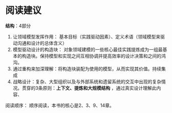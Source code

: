 #  阅读建议

**结构**：4部分

1. 让领域模型发挥作用： 基本目标（实践驱动因素）、定义术语（领域模型来驱动沟通和设计的总体含义）
2. 模型驱动设计的构造块： 对象领域建模的一些核心最佳实践提炼成为一组最基本的构造块。保持模型和实现之间互相协调并提高效率的设计决策和之间的鸿沟。
3. 通过重构来加深理解：将构造块装配为使用的模型，从而实现其价值。持续集成
4. 战略设计：复杂、大型组织以及与外部系统和遗留系统的交互中出现的复杂情况。贯穿的3条原则：**上下文、提炼和大规模结构** ，通过真实设计理解此内容、

阅读顺序： 顺序阅读，本书的核心是2、3、9、14章。

